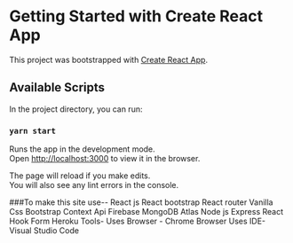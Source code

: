 # Getting Started with Create React App

This project was bootstrapped with [Create React App](https://github.com/facebook/create-react-app).

## Available Scripts

In the project directory, you can run:

### `yarn start`

Runs the app in the development mode.\
Open [http://localhost:3000](http://localhost:3000) to view it in the browser.

The page will reload if you make edits.\
You will also see any lint errors in the console.

###To make this site use--
React js
React bootstrap
React router
Vanilla Css
Bootstrap
Context Api
Firebase
MongoDB Atlas
Node js
Express
React Hook Form
Heroku
Tools-
Uses Browser - Chrome Browser
Uses IDE- Visual Studio Code